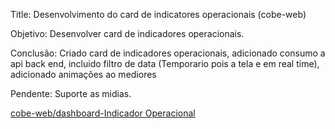 Title: Desenvolvimento do card de indicatores operacionais  (cobe-web)

Objetivo: Desenvolver card de indicadores operacionais.

Conclusão: Criado card de indicadores operacionais, adicionado consumo a api back end, incluido filtro de data (Temporario pois a tela e em real time), adicionado animações ao mediores 

Pendente: Suporte as midias.

[cobe-web/dashboard-Indicador Operacional](https://app.asana.com/1/1209615415004880/project/1209615414588365/task/1210209815002793?focus=true)
